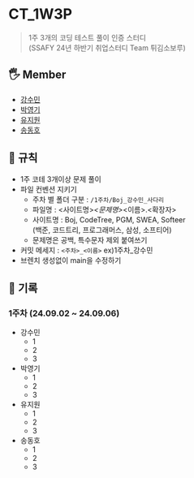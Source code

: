 # CT_1W3P
> 1주 3개의 코딩 테스트 풀이 인증 스터디  
> (SSAFY 24년 하반기 취업스터디 Team 튀김소보루)

## 🖐 Member  
- [강수민](https://github.com/Jade-Good)
- [박영기](https://github.com/park-yeong-ki)
- [유지원](https://github.com/jiwoni1)
- [송동호](https://github.com/songdongho123)

## 👀 규칙
- 1주 코테 3개이상 문제 풀이
- 파일 컨벤션 지키기
    - 주차 별 폴더 구분 : `/1주차/Boj_강수민_사다리`
    - 파일명 : <사이트명>_<문제명>_<이름>.<확장자>
    - 사이트명 : Boj, CodeTree, PGM, SWEA, Softeer  
      (백준, 코드트리, 프로그래머스, 삼성, 소프티어)
    - 문제명은 공백, 특수문자 제외 붙여쓰기
- 커밋 메세지 : `<주차>_<이름>`  ex)1주차_강수민
- 브렌치 생성없이 main을 수정하기

## 🌱 기록
### 1주차 (24.09.02 ~ 24.09.06)
- 강수민
    - 1
    - 2
    - 3
- 박영기
    - 1
    - 2
    - 3
- 유지원
    - 1
    - 2
    - 3
- 송동호
    - 1
    - 2
    - 3
